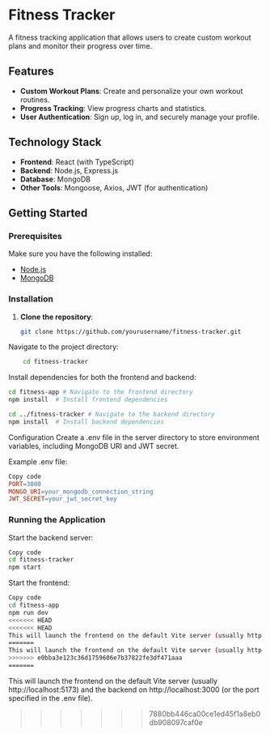 # Fitness Tracker

A fitness tracking application that allows users to create custom workout plans and monitor their progress over time.

## Features

- **Custom Workout Plans**: Create and personalize your own workout routines.
- **Progress Tracking**: View progress charts and statistics.
- **User Authentication**: Sign up, log in, and securely manage your profile.

## Technology Stack

- **Frontend**: React (with TypeScript)
- **Backend**: Node.js, Express.js
- **Database**: MongoDB
- **Other Tools**: Mongoose, Axios, JWT (for authentication)

## Getting Started

### Prerequisites

Make sure you have the following installed:

- [Node.js](https://nodejs.org/)
- [MongoDB](https://www.mongodb.com/)

### Installation

1. **Clone the repository**:

   ```bash
   git clone https://github.com/yourusername/fitness-tracker.git
Navigate to the project directory:

```bash
    cd fitness-tracker
```
Install dependencies for both the frontend and backend:

```bash
cd fitness-app # Navigate to the frontend directory
npm install  # Install frontend dependencies

cd ../fitness-tracker # Navigate to the backend directory
npm install  # Install backend dependencies
```
Configuration
Create a .env file in the server directory to store environment variables, including MongoDB URI and JWT secret.

Example .env file:

```makefile
Copy code
PORT=3000
MONGO_URI=your_mongodb_connection_string
JWT_SECRET=your_jwt_secret_key
```
### Running the Application
Start the backend server:

```bash
Copy code
cd fitness-tracker
npm start
```
Start the frontend:

```bash
Copy code
cd fitness-app
npm run dev
<<<<<<< HEAD
<<<<<<< HEAD
This will launch the frontend on the default Vite server (usually http://localhost:5173) and the backend on http://localhost:3000 (or the port specified in the .env file).
=======
This will launch the frontend on the default Vite server (usually http://localhost:5173) and the backend on http://localhost:3000 (or the port specified in the .env file).
>>>>>>> e0bba3e123c36d1759606e7b37822fe3df471aaa
=======
```
This will launch the frontend on the default Vite server (usually http://localhost:5173) and the backend on http://localhost:3000 (or the port specified in the .env file).

>>>>>>> 7880bb446ca00ce1ed45f1a8eb0db908097caf0e
